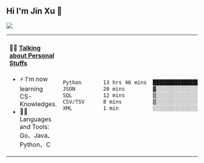 
## Hi I'm Jin Xu 👋
![](https://komarev.com/ghpvc/?username=jiayouxujin&color=brightgreen&label=PROFILE+VIEWS)



<table align="center">
<tr>
<td valign="top" width="60%">

#### 🏋️‍♀️ <a href="https://github.com/jiayouxujin" target="_blank">Talking about Personal Stuffs</a>
<!-- recent_releases starts -->

- ⚡  I'm now learning CS-Knowledges.  
- 🏊‍♂️ Languages and Tools: Go、Java、Python、C
<!-- recent_releases ends -->
</td>
<td>
 
<!--START_SECTION:waka-->

```txt
Python       13 hrs 46 mins  ███████████████████████▓░   94.95 %
JSON         20 mins         ▓░░░░░░░░░░░░░░░░░░░░░░░░   02.34 %
SQL          12 mins         ▒░░░░░░░░░░░░░░░░░░░░░░░░   01.48 %
CSV/TSV      8 mins          ▒░░░░░░░░░░░░░░░░░░░░░░░░   01.02 %
XML          1 min           ░░░░░░░░░░░░░░░░░░░░░░░░░   00.16 %
```

<!--END_SECTION:waka-->
 
</td>
</tr>
</table>





